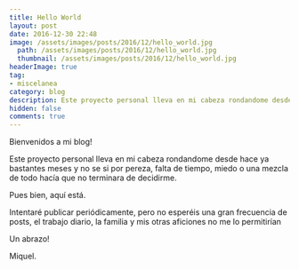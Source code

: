 ```yaml
---
title: Hello World
layout: post
date: 2016-12-30 22:48
image: /assets/images/posts/2016/12/hello_world.jpg
  path: /assets/images/posts/2016/12/hello_world.jpg
  thumbnail: /assets/images/posts/2016/12/hello_world.jpg
headerImage: true
tag:
- miscelanea
category: blog
description: Este proyecto personal lleva en mi cabeza rondandome desde hace ya bastantes meses y no se si por pereza, falta de tiempo, miedo o una mezcla de todo hacía que no terminara de decidirme.
hidden: false
comments: true
---
```


Bienvenidos a mi blog!

Este proyecto personal lleva en mi cabeza rondandome desde hace ya bastantes meses y no se si por pereza, falta de tiempo, miedo o una mezcla de todo hacía que no terminara de decidirme.

Pues bien, aquí está.

Intentaré publicar periódicamente, pero no esperéis una gran frecuencia de posts, el trabajo diario, la familia y mis otras aficiones no me lo permitirían

Un abrazo!

Miquel.
